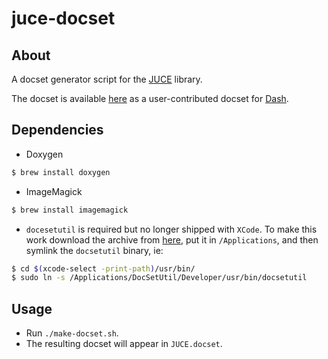 # juce-docset

## About

A docset generator script for the [JUCE](https://github.com/WeAreROLI/JUCE)
library.

The docset is available
[here](https://github.com/Kapeli/Dash-User-Contributions/tree/master/docsets/JUCE)
as a user-contributed docset for [Dash](https://kapeli.com/dash).

## Dependencies

- Doxygen
```bash
$ brew install doxygen
```
- ImageMagick
```bash
$ brew install imagemagick
```
- `docesetutil` is required but no longer shipped with `XCode`. To make this work download the archive from [here](https://github.com/Kapeli/Dash-User-Contributions/pull/1884#issuecomment-389793784), put it in `/Applications`, and then symlink the `docsetutil` binary, ie:
```bash
$ cd $(xcode-select -print-path)/usr/bin/
$ sudo ln -s /Applications/DocSetUtil/Developer/usr/bin/docsetutil
```
## Usage

- Run `./make-docset.sh`.
- The resulting docset will appear in `JUCE.docset`.
